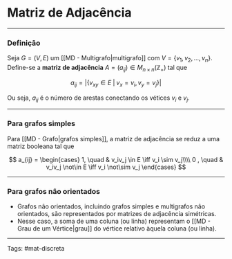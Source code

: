 # Matriz de Adjacência

---

### Definição

Seja $G=(V,E)$ um [[MD - Multigrafo|multigrafo]] com $V=\{v_1,v_2,\dots,v_n\}$. Define-se a **matriz de adjacência** $A=(a_{ij})\in M_{n\times n}(\mathbb{Z}_+)$ tal que

$$
a_{ij} = \big|\{ v_{xy} \in E \;\big|\; v_x = v_i, v_y=v_j \}\big|
$$

Ou seja, $a_{ij}$ é o número de arestas conectando os vétices $v_i$ e $v_j$.

---

### Para grafos simples

Para [[MD - Grafo|grafos simples]], a matriz de adjacência se reduz a uma matriz booleana tal que

$$
a_{ij} = 
\begin{cases}
	1, \quad & v_iv_j \in E \iff v_i \sim v_j\\\\
	0 , \quad & v_iv_j \not\in E \iff v_i \not\sim v_j
\end{cases}
$$

---

### Para grafos não orientados

- Grafos não orientados, incluindo grafos simples e multigrafos não orientados, são representados por matrizes de adjacência simétricas.  
- Nesse caso, a soma de uma coluna (ou linha) representam o [[MD - Grau de um Vértice|grau]] do vértice relativo àquela coluna (ou linha).

---

Tags: #mat-discreta 